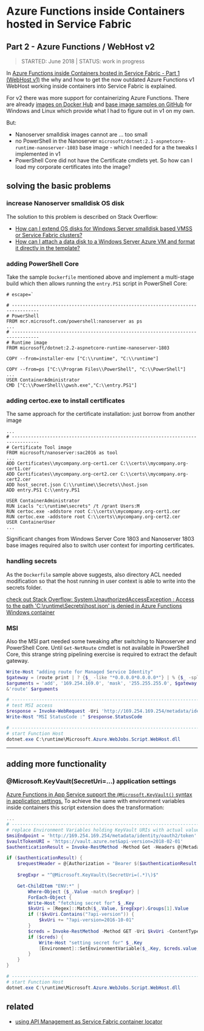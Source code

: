 # Azure Functions inside Containers hosted in Service Fabric

## Part 2 - Azure Functions / WebHost v2

> STARTED: June 2018 | STATUS: work in progress

In [Azure Functions inside Containers hosted in Service Fabric - Part 1 (WebHost v1)](./part1.md) the why and how to get the now outdated Azure Functions v1 WebHost working inside containers into Service Fabric is explained.

For v2 there was more support for containerizing Azure Functions. There are already [images on Docker Hub](https://hub.docker.com/_/microsoft-azure-functions-base) and [base image samples on GitHub](https://github.com/Azure/azure-functions-docker/blob/master/host/2.0/nanoserver-1803/Dockerfile) for Windows and Linux which provide what I had to figure out in v1 on my own.

But:

- Nanoserver smalldisk images cannot are ... too small
- no PowerShell in the Nanoserver `microsoft/dotnet:2.1-aspnetcore-runtime-nanoserver-1803` base image - which I needed for a the tweaks I implemented in v1
- PowerShell Core did not have the Certificate cmdlets yet. So how can I load my corporate certificates into the image?

## solving the basic problems

### increase Nanoserver smalldisk OS disk

The solution to this problem is described on Stack Overflow:

- [How can I extend OS disks for Windows Server smalldisk based VMSS or Service Fabric clusters?](https://stackoverflow.com/questions/51336867/how-can-i-extend-os-disks-for-windows-server-smalldisk-based-vmss-or-service-fab)
- [How can I attach a data disk to a Windows Server Azure VM and format it directly in the template?](https://stackoverflow.com/questions/51205573/how-can-i-attach-a-data-disk-to-a-windows-server-azure-vm-and-format-it-directly)

### adding PowerShell Core

Take the sample `Dockerfile` mentioned above and implement a multi-stage build which then allows running the `entry.PS1` script in PowerShell Core:

```
# escape=`

# --------------------------------------------------------------------------------
# PowerShell
FROM mcr.microsoft.com/powershell:nanoserver as ps
...
# --------------------------------------------------------------------------------
# Runtime image
FROM microsoft/dotnet:2.2-aspnetcore-runtime-nanoserver-1803

COPY --from=installer-env ["C:\\runtime", "C:\\runtime"]

COPY --from=ps ["C:\\Program Files\\PowerShell", "C:\\PowerShell"]
...
USER ContainerAdministrator
CMD ["C:\\PowerShell\\pwsh.exe","C:\\entry.PS1"]
```

### adding certoc.exe to install certificates

The same approach for the certificate installation: just borrow from another image

```
...
# --------------------------------------------------------------------------------
# Certificate Tool image
FROM microsoft/nanoserver:sac2016 as tool
...
ADD Certificates\\mycompany.org-cert1.cer C:\\certs\\mycompany.org-cert1.cer
ADD Certificates\\mycompany.org-cert2.cer C:\\certs\\mycompany.org-cert2.cer
ADD host_secret.json C:\\runtime\\Secrets\\host.json
ADD entry.PS1 C:\\entry.PS1

USER ContainerAdministrator
RUN icacls "c:\runtime\secrets" /t /grant Users:M
RUN certoc.exe -addstore root C:\\certs\\mycompany.org-cert1.cer
RUN certoc.exe -addstore root C:\\certs\\mycompany.org-cert2.cer
USER ContainerUser
...
```

Significant changes from Windows Server Core 1803 and Nanoserver 1803 base images required also to switch user context for importing certificates.

### handling secrets

As the `Dockerfile` sample above suggests, also directory ACL needed modification so that the host running in user context is able to write into the secrets folder.

[check out Stack Overflow: System.UnauthorizedAccessException : Access to the path 'C:\runtime\Secrets\host.json' is denied in Azure Functions Windows container](https://stackoverflow.com/questions/53683035/system-unauthorizedaccessexception-access-to-the-path-c-runtime-secrets-host)

### MSI

Also the MSI part needed some tweaking after switching to Nanoserver and PowerShell Core. Until `Get-NetRoute` cmdlet is not available in PowerShell Core, this strange string pipelining exercise is required to extract the default gateway.

```PowerShell
Write-Host "adding route for Managed Service Identity"
$gateway = (route print | ? {$_ -like "*0.0.0.0*0.0.0.0*"} | % {$_ -split " "} | ? {$_.trim() -ne "" } | ? {$_ -ne "0.0.0.0" })[0]
$arguments = 'add', '169.254.169.0', 'mask', '255.255.255.0', $gateway
&'route' $arguments

# --------------------------------------------------------------------------------
# test MSI access
$response = Invoke-WebRequest -Uri 'http://169.254.169.254/metadata/identity/oauth2/token?api-version=2018-02-01&resource=https%3A%2F%2Fvault.azure.net%2F' -Method GET -Headers @{Metadata = "true"} -UseBasicParsing
Write-Host "MSI StatusCode :" $response.StatusCode

# --------------------------------------------------------------------------------
# start Function Host
dotnet.exe C:\runtime\Microsoft.Azure.WebJobs.Script.WebHost.dll
```

----

## adding more functionality

### @Microsoft.KeyVault(SecretUri=...) application settings

[Azure Functions in App Service support the `@Microsoft.KeyVault()` syntax in application settings.](https://azure.microsoft.com/sv-se/blog/simplifying-security-for-serverless-and-web-apps-with-azure-functions-and-app-service/)  To achieve the same with environment variables inside containers this script extension does the transformation:

```PowerShell
...
# --------------------------------------------------------------------------------
# replace Environment Variables holding KeyVault URIs with actual values
$msiEndpoint = 'http://169.254.169.254/metadata/identity/oauth2/token'
$vaultTokenURI = 'https://vault.azure.net&api-version=2018-02-01'
$authenticationResult = Invoke-RestMethod -Method Get -Headers @{Metadata = "true"} -Uri ($msiEndpoint + '?resource=' + $vaultTokenURI)

if ($authenticationResult) {
    $requestHeader = @{Authorization = "Bearer $($authenticationResult.access_token)"}
   
    $regExpr = "^@Microsoft.KeyVault\(SecretUri=(.*)\)$"

    Get-ChildItem "ENV:*" |
        Where-Object {$_.Value -match $regExpr} |
        ForEach-Object {
        Write-Host "fetching secret for" $_.Key
        $kvUri = [Regex]::Match($_.Value, $regExpr).Groups[1].Value
        if (!$kvUri.Contains("?api-version")) {
            $kvUri += "?api-version=2016-10-01"
        }
        $creds = Invoke-RestMethod -Method GET -Uri $kvUri -ContentType 'application/json' -Headers $requestHeader
        if ($creds) {
            Write-Host "setting secret for" $_.Key
            [Environment]::SetEnvironmentVariable($_.Key, $creds.value, "Process")
        }
    }
}

# --------------------------------------------------------------------------------
# start Function Host
dotnet.exe C:\runtime\Microsoft.Azure.WebJobs.Script.WebHost.dll
```

## related

- [using API Management as Service Fabric container locator](./apim_sf_servicelocator.md)

